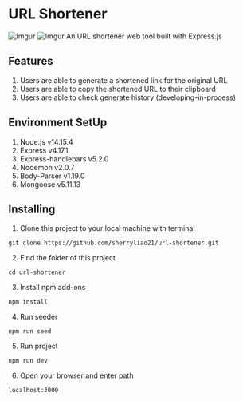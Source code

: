 # URL Shortener
![Imgur](https://imgur.com/gNA0GdO.png)
![Imgur](https://imgur.com/paZY2mN.png)
An URL shortener web tool built with Express.js

## Features
1. Users are able to generate a shortened link for the original URL
2. Users are able to copy the shortened URL to their clipboard
3. Users are able to check generate history (developing-in-process)

## Environment SetUp
1. Node.js v14.15.4
2. Express v4.17.1
3. Express-handlebars v5.2.0
4. Nodemon v2.0.7
5. Body-Parser v1.19.0
6. Mongoose v5.11.13

## Installing
1. Clone this project  to your local machine with terminal
```
git clone https://github.com/sherryliao21/url-shortener.git
```
2. Find the folder of this project
```
cd url-shortener
```
3. Install npm add-ons
```
npm install
```
4. Run seeder
```
npm run seed
```
5. Run project
```
npm run dev
```
6. Open your browser and enter path
```
localhost:3000
```
